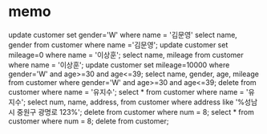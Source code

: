 # memo
update customer set gender='W' where name = '김문영'
select name, gender from customer where name ='김문영';
update customer set mileage=0 where name = '이상훈';
select name, mileage from customer where name = '이상훈';
update customer set mileage=10000 where gender='W' and age>=30 and age<=39;
select name, gender, age, mileage from customer where gender='W' and age>=30 and age<=39;
delete from customer where name = '유지수';
select * from customer where name = '유지수';
select num, name, address, from customer where address like '%성남시 중원구 광명로 123%';
delete from customer where num = 8;
select * from customer where num = 8;
delete from customer;
